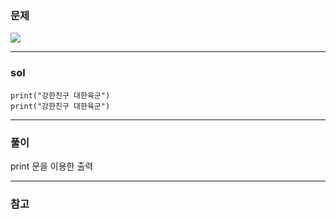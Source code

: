 ### 문제
![](https://images.velog.io/images/chestnut1044/post/a8032047-1f20-4eb4-a66b-742ebdbe4aaa/image.png)

---

### sol
```
print("강한친구 대한육군")
print("강한친구 대한육군")
```
---
### 풀이
print 문을 이용한 출력

---
### 참고
